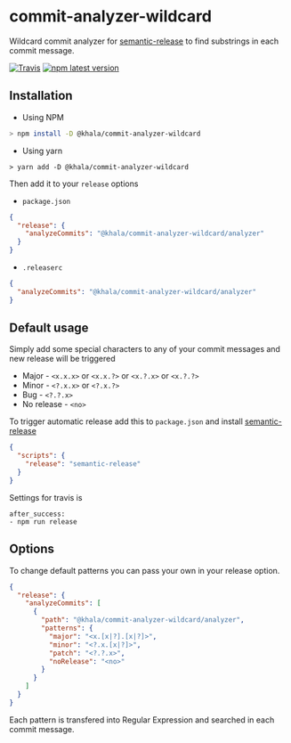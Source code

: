 # commit-analyzer-wildcard
Wildcard commit analyzer for [semantic-release](https://github.com/semantic-release/semantic-release) to find substrings in each commit message.

[![Travis](https://img.shields.io/travis/karelhala/commit-analyzer-wildcard.svg)](https://travis-ci.org/karelhala/commit-analyzer-wildcard)
[![npm latest version](https://img.shields.io/npm/v/@khala/commit-analyzer-wildcard/latest.svg)](https://www.npmjs.com/package/@khala/commit-analyzer-wildcard)

## Installation
* Using NPM
```bash
> npm install -D @khala/commit-analyzer-wildcard
```
* Using yarn
```
> yarn add -D @khala/commit-analyzer-wildcard
```

Then add it to your `release` options

* `package.json`
```JSON
{
  "release": {
    "analyzeCommits": "@khala/commit-analyzer-wildcard/analyzer"
  }
}
```
* `.releaserc`
```JSON
{
  "analyzeCommits": "@khala/commit-analyzer-wildcard/analyzer"  
}
```

## Default usage
Simply add some special characters to any of your commit messages and new release will be triggered
* Major - `<x.x.x>` or `<x.x.?>` or `<x.?.x>` or `<x.?.?>`
* Minor - `<?.x.x>` or `<?.x.?>`
* Bug - `<?.?.x>`
* No release - `<no>`

To trigger automatic release add this to `package.json` and install [semantic-release](https://www.npmjs.com/package/semantic-release)
```JSON
{
  "scripts": {
    "release": "semantic-release"
  }
}
```

Settings for travis is
```YML
after_success:
- npm run release
```

## Options

To change default patterns you can pass your own in your release option.
```JSON
{
  "release": {
    "analyzeCommits": [
      {
        "path": "@khala/commit-analyzer-wildcard/analyzer",
        "patterns": {
          "major": "<x.[x|?].[x|?]>",
          "minor": "<?.x.[x|?]>",
          "patch": "<?.?.x>",
          "noRelease": "<no>"
        } 
      }
    ]
  }
}
```

Each pattern is transfered into Regular Expression and searched in each commit message.
